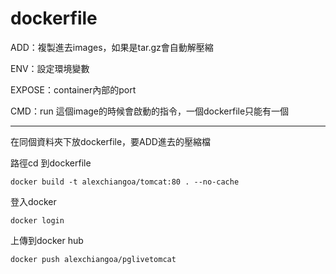# dockerfile

ADD：複製進去images，如果是tar.gz會自動解壓縮

ENV：設定環境變數

EXPOSE：container內部的port

CMD：run 這個image的時候會啟動的指令，一個dockerfile只能有一個


***
在同個資料夾下放dockerfile，要ADD進去的壓縮檔

路徑cd 到dockerfile

`docker build -t alexchiangoa/tomcat:80 . --no-cache`

登入docker

`docker login`

上傳到docker hub

`docker push alexchiangoa/pglivetomcat`


